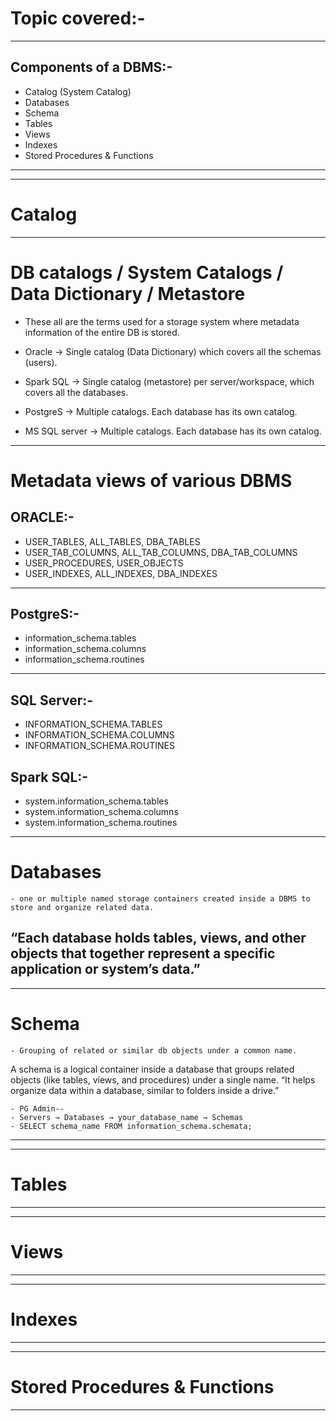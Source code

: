 
# Topic covered:-
-------------------------------------------------------------------------------------------------
## Components of a DBMS:-
- Catalog (System Catalog)
- Databases
- Schema
- Tables 
- Views
- Indexes
- Stored Procedures & Functions
-------------------------------------------------------------------------------------------------

-------------------------------------------------------------------------------------------------
# Catalog
-------------------------------------------------------------------------------------------------
# DB catalogs / System Catalogs / Data Dictionary / Metastore 

* These all are the terms used for a storage system where metadata information of the entire DB is stored. 

- Oracle → Single catalog (Data Dictionary) which covers all the schemas (users). 

- Spark SQL → Single catalog (metastore) per server/workspace, which covers all the databases.

- PostgreS → Multiple catalogs. Each database has its own catalog. 

- MS SQL server → Multiple catalogs. Each database has its own catalog. 

------------------------------------------------------

# Metadata views of various DBMS

## ORACLE:-
- USER_TABLES, ALL_TABLES, DBA_TABLES
- USER_TAB_COLUMNS, ALL_TAB_COLUMNS, DBA_TAB_COLUMNS
- USER_PROCEDURES, USER_OBJECTS
- USER_INDEXES, ALL_INDEXES, DBA_INDEXES
------------------------------------------------------
 
## PostgreS:-
- information_schema.tables
- information_schema.columns
- information_schema.routines
------------------------------------------------------

## SQL Server:-
- INFORMATION_SCHEMA.TABLES
- INFORMATION_SCHEMA.COLUMNS
- INFORMATION_SCHEMA.ROUTINES
 
## Spark SQL:-
- system.information_schema.tables
- system.information_schema.columns
- system.information_schema.routines


-------------------------------------------------------------------------------------------------
# Databases
	- one or multiple named storage containers created inside a DBMS to store and organize related data.
“Each database holds tables, views, and other objects that together represent a specific application or system’s data.”
-------------------------------------------------------------------------------------------------


-------------------------------------------------------------------------------------------------
# Schema
	- Grouping of related or similar db objects under a common name. 
A schema is a logical container inside a database that groups related objects 
(like tables, views, and procedures) under a single name.
“It helps organize data within a database, similar to folders inside a drive.”

	- PG Admin--
	- Servers → Databases → your_database_name → Schemas
	- SELECT schema_name FROM information_schema.schemata;
-------------------------------------------------------------------------------------------------



-------------------------------------------------------------------------------------------------
# Tables
-------------------------------------------------------------------------------------------------



-------------------------------------------------------------------------------------------------
# Views
-------------------------------------------------------------------------------------------------



-------------------------------------------------------------------------------------------------
# Indexes
-------------------------------------------------------------------------------------------------



-------------------------------------------------------------------------------------------------
# Stored Procedures & Functions
-------------------------------------------------------------------------------------------------

